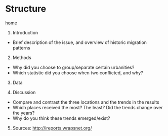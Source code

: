 # Structure
[home](https://jadmarhaba.github.io/)

1. Introduction
- Brief description of the issue, and overview of historic migration patterns

2. Methods
- Why did you choose to group/separate certain urbanities?
- Which statistic did you choose when two conflicted, and why?

3. Data

4. Discussion
- Compare and contrast the three locations and the trends in the results
- Which places received the most? The least? Did the trends change over the years?
- Why do you think these trends emerged/exist?

5. Sources: http://ireports.wrapsnet.org/
